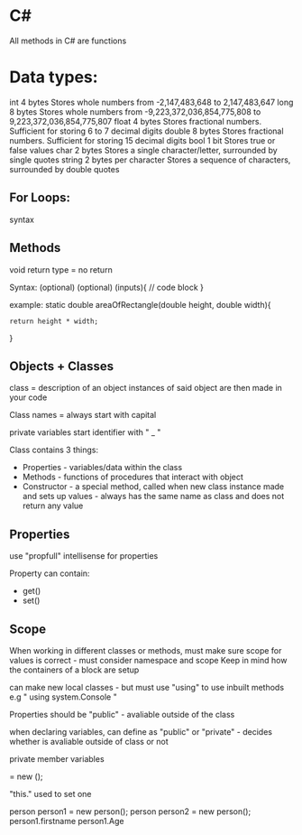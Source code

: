# C#

All methods in C# are functions 
# Data types: 

int	    4 bytes	Stores whole numbers from -2,147,483,648 to 2,147,483,647
long	8 bytes	Stores whole numbers from -9,223,372,036,854,775,808 to 9,223,372,036,854,775,807
float	4 bytes	Stores fractional numbers. Sufficient for storing 6 to 7 decimal digits
double	8 bytes	Stores fractional numbers. Sufficient for storing 15 decimal digits
bool	1 bit	Stores true or false values
char	2 bytes	Stores a single character/letter, surrounded by single quotes
string	2 bytes per character Stores a sequence of characters, surrounded by double quotes

## For Loops:

syntax



## Methods

void return type = no return

Syntax: 
<Static> (optional) <scope> (optional)<return type> <identifier> (inputs){
    // code block
}

example:
  static double areaOfRectangle(double height, double width){ 
    
    return height * width;
  }

## Objects + Classes

class = description of an object 
instances of said object are then made in your code 

Class names = always start with capital

private variables start identifier with " _ " 

Class contains 3 things:
- Properties - variables/data within the class
- Methods - functions of procedures that interact with object
- Constructor - a special method, called when new class instance made and sets up values - always has the same name as class and does not return any value 

## Properties
use "propfull" intellisense for properties

Property can contain: 
- get(<returning of value>)
- set(<updating of values>)


## Scope

When working in different classes or methods, must make sure scope for values is correct - must consider namespace and scope
Keep in mind how the containers of a block are setup

can make new local classes - but must use "using" to use inbuilt methods e.g " using system.Console " 

Properties should be "public" - avaliable outside of the class

when declaring variables, can define as "public" or "private" - decides whether is avaliable outside of class or not

private member variables


<type> <identifier> = new <type>();

"this." used to set one 

person person1 = new person();
person person2 = new person();
person1.firstname
person1.Age
